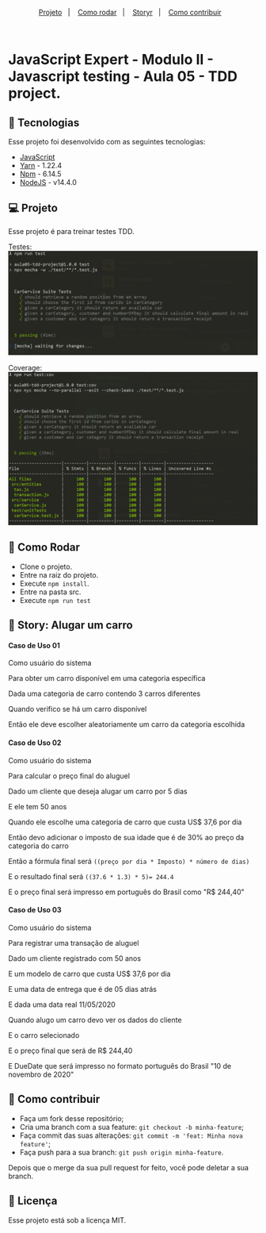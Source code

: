 <p align="center">
  <a href="#-projeto">Projeto</a>&nbsp;&nbsp;&nbsp;|&nbsp;&nbsp;&nbsp; 
  <a href="#-como-rodar">Como rodar</a>&nbsp;&nbsp;&nbsp;|&nbsp;&nbsp;&nbsp;
  <a href="#-story">Storyr</a>&nbsp;&nbsp;&nbsp;|&nbsp;&nbsp;&nbsp;
  <a href="#-como-contribuir">Como contribuir</a>&nbsp;&nbsp;&nbsp;
  </p>
<br>

# JavaScript Expert - Modulo II - Javascript testing - Aula 05 - TDD project.

## 🚀 Tecnologias

Esse projeto foi desenvolvido com as seguintes tecnologias:

- [JavaScript](https://developer.mozilla.org/pt-BR/docs/Web/JavaScript)
- [Yarn](https://yarnpkg.com/) - 1.22.4
- [Npm](https://www.npmjs.com/) - 6.14.5
- [NodeJS](https://nodejs.org/en/) - v14.4.0

## 💻 Projeto

Esse projeto é para treinar testes TDD.

Testes: 
![test.PNG](.github%2Ftest.PNG)


Coverage:
![cov.PNG](.github%2Fcov.PNG)

## 🚀 Como Rodar

- Clone o projeto.
- Entre na raiz do projeto.
- Execute `npm install`.
- Entre na pasta src.
- Execute `npm run test`

## 📖 Story: Alugar um carro

#### Caso de Uso 01

Como usuário do sistema

Para obter um carro disponível em uma categoria específica

Dada uma categoria de carro contendo 3 carros diferentes

Quando verifico se há um carro disponível

Então ele deve escolher aleatoriamente um carro da categoria escolhida

#### Caso de Uso 02

Como usuário do sistema

Para calcular o preço final do aluguel

Dado um cliente que deseja alugar um carro por 5 dias

E ele tem 50 anos

Quando ele escolhe uma categoria de carro que custa US$ 37,6 por dia

Então devo adicionar o imposto de sua idade que é de 30% ao preço da categoria do carro

Então a fórmula final será `((preço por dia * Imposto) * número de dias)`

E o resultado final será `((37.6 * 1.3) * 5)= 244.4`

E o preço final será impresso em português do Brasil como "R$ 244,40"

#### Caso de Uso 03

Como usuário do sistema

Para registrar uma transação de aluguel

Dado um cliente registrado com 50 anos

E um modelo de carro que custa US$ 37,6 por dia

E uma data de entrega que é de 05 dias atrás

E dada uma data real 11/05/2020

Quando alugo um carro devo ver os dados do cliente

E o carro selecionado

E o preço final que será de R$ 244,40

E DueDate que será impresso no formato português do Brasil "10 de novembro de 2020"

## 🤔 Como contribuir

- Faça um fork desse repositório;
- Cria uma branch com a sua feature: `git checkout -b minha-feature`;
- Faça commit das suas alterações: `git commit -m 'feat: Minha nova feature'`;
- Faça push para a sua branch: `git push origin minha-feature`.

Depois que o merge da sua pull request for feito, você pode deletar a sua branch.

## 📝 Licença

Esse projeto está sob a licença MIT.

